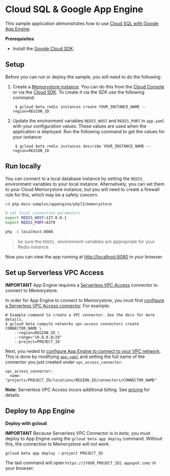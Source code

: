 # Cloud SQL & Google App Engine

This sample application demonstrates how to use [Cloud SQL with Google App Engine](https://cloud.google.com/appengine/docs/php/cloud-sql/).

**Prerequisites**

- Install the [Google Cloud SDK](https://developers.google.com/cloud/sdk/).

## Setup

Before you can run or deploy the sample, you will need to do the following:

1. Create a [Memorystore instance][memorystore_create]. You can do this from the
   [Cloud Console](https://console.developers.google.com) or via the
   [Cloud SDK](https://cloud.google.com/sdk). To create it via the SDK use the
   following command:

        $ gcloud beta redis instances create YOUR_INSTANCE_NAME --region=REGION_ID

1. Update the environment variables `REDIS_HOST` and `REDIS_PORT` in `app.yaml`
   with your configuration values. These values are used when the application is
   deployed. Run the following command to get the values for your isntance:

        $ gcloud beta redis instances describe YOUR_INSTANCE_NAME --region=REGION_ID

[memorystore_create]: https://cloud.google.com/memorystore/docs/redis/creating-managing-instances

## Run locally

You can connect to a local database instance by setting the `REDIS_` environment
variables to your local instance. Alternatively, you can set them to your Cloud
Memorystore instance, but you will need to create a firewall rule for this,
which may be a safety concern.

```sh
cd php-docs-samples/appengine/php72/memorystore

# set local connection parameters
export REDIS_HOST=127.0.0.1
export REDIS_PORT=6379

php -S localhost:8080
```

> be sure the `REDIS_` environment variables are appropriate for your Redis
  instance.

Now you can view the app running at [http://localhost:8080](http://localhost:8080)
in your browser.

## Set up Serverless VPC Access

**IMPORTANT** App Engine requires a [Serverless VPC Access][vpc-access]
connector to connect to Memorystore.

In order for App Engine to connect to Memorystore, you must first
[configure a Serverless VPC Access connector][configure-vpc]. For example:

```
# Example command to create a VPC connector. See the docs for more details.
$ gcloud beta compute networks vpc-access connectors create CONNECTOR_NAME \
	--region=REGION_ID \
	--range="10.8.0.0/28"
	--project=PROJECT_ID
```

Next, you neded to [configure App Engine to connect to your VPC network][connecting-appengine].
This is done by modifying [`app.yaml`](app.yaml) and setting the full name of
the connector you just created under `vpc_access_connector`.

```
vpc_access_connector:
  name: "projects/PROJECT_ID/locations/REGION_ID/connectors/CONNECTOR_NAME"
```

**Note**: Serverless VPC Access incurs additional billing. See
[pricing][vpc-pricing] for details.

[vpc-access]: https://cloud.google.com/vpc
[configure-vpc]: https://cloud.google.com/vpc/docs/configure-serverless-vpc-access
[connecting-appengine]: https://cloud.google.com/appengine/docs/standard/python/connecting-vpc#configuring
[vpc-pricing]: https://cloud.google.com/compute/pricing#network

## Deploy to App Engine

**Deploy with gcloud**

**IMPORTANT** Because Serverless VPC Connector is in *beta*, you must deploy to App Engine
using the `gcloud beta app deploy` command. Without this, the connection to
Memorystore *will not work*.

```
gcloud beta app deploy --project PROJECT_ID
```

The last command will open `https://{YOUR_PROJECT_ID}.appspot.com/`
in your browser.
